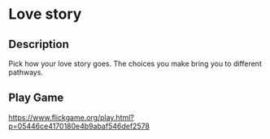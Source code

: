 # Love story 

## Description

Pick how your love story goes. The choices you make bring you to different pathways.

## Play Game

https://www.flickgame.org/play.html?p=05446ce4170180e4b9abaf546def2578
